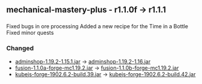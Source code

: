 ## mechanical-mastery-plus - r1.1.0f -> r1.1.1

###
Fixed bugs in ore processing
Added a new recipe for the Time in a Bottle
Fixed minor quests

### Changed

  * [adminshop-1.19.2-1.15.1.jar](https://www.curseforge.com/minecraft/mc-mods/adminshop/files/4856776) -> [adminshop-1.19.2-1.16.jar](https://www.curseforge.com/minecraft/mc-mods/adminshop/files/4880486)
  * [fusion-1.1.0a-forge-mc1.19.2.jar](https://www.curseforge.com/minecraft/mc-mods/fusion-connected-textures/files/4861608) -> [fusion-1.1.0b-forge-mc1.19.2.jar](https://www.curseforge.com/minecraft/mc-mods/fusion-connected-textures/files/4880271)
  * [kubejs-forge-1902.6.2-build.39.jar](https://www.curseforge.com/minecraft/mc-mods/kubejs/files/4831299) -> [kubejs-forge-1902.6.2-build.42.jar](https://www.curseforge.com/minecraft/mc-mods/kubejs/files/4878379)